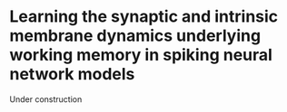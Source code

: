 # Learning the synaptic and intrinsic membrane dynamics underlying working memory in spiking neural network models

Under construction
